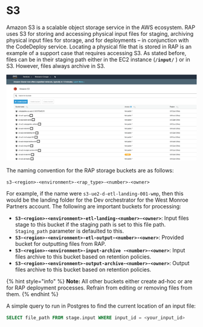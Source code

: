 # S3

Amazon S3 is a scalable object storage service in the AWS ecosystem. RAP uses S3 for storing and accessing physical input files for staging, archiving physical input files for storage, and for deployments – in conjunction with the CodeDeploy service. Locating a physical file that is stored in RAP is an example of a support case that requires accessing S3. As stated before, files can be in their staging path either in the EC2 instance \(**`/input/`** \) or in S3. However, files always archive in S3.

![S3](../../../.gitbook/assets/22.png)

The naming convention for the RAP storage buckets are as follows:

```text
s3-<region>-<environment>-<rap_type>-<number>-<owner>
```

For example, if the name were `s3-ue2-d-etl-landing-001-wmp`, then this would be the landing folder for the Dev orchestrator for the West Monroe Partners account. The following are important buckets for processing:

* **`S3-<region>-<environment>-etl-landing-<number>-<owner>`**: Input files stage to this bucket if the staging path is set to this file path. `Staging_path` parameter is defaulted to this.
* **`S3-<region>-<environment>-etl-output-<number>-<owner>`**: Provided bucket for outputting files from RAP.
* **`S3-<region>-<environment>-input-archive -<number>-<owner>`**: Input files archive to this bucket based on retention policies.
* **`S3-<region>-<environment>-output-archive-<number>-<owner>`**: Output files archive to this bucket based on retention policies.

{% hint style="info" %}
**Note:** All other buckets either create ad-hoc or are for RAP deployment processes. Refrain from editing or removing files from them.
{% endhint %}

A simple query to run in Postgres to find the current location of an input file:

```sql
SELECT file_path FROM stage.input WHERE input_id = <your_input_id>
```

